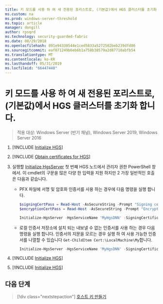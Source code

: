 ```yaml
---
title: 키 모드를 사용 하 여 새 전용된 포리스트로, (기본값)에서 HGS 클러스터를 초기화 합니다.
ms.custom: na
ms.prod: windows-server-threshold
ms.topic: article
manager: dongill
author: rpsqrd
ms.technology: security-guarded-fabric
ms.date: 08/29/2018
ms.openlocfilehash: 891e94338544e1ced5833a5272502beb239dfd86
ms.sourcegitcommit: eaf071249b6eb6b1a758b38579a2d87710abfb54
ms.translationtype: MT
ms.contentlocale: ko-KR
ms.lasthandoff: 05/31/2019
ms.locfileid: "66447448"
---
```

# <a name="initialize-the-hgs-cluster-using-key-mode-in-a-new-dedicated-forest-default"></a>키 모드를 사용 하 여 새 전용된 포리스트로, (기본값)에서 HGS 클러스터를 초기화 합니다.

>적용 대상: Windows Server (반기 채널), Windows Server 2019, Windows Server 2016


1.  [!INCLUDE [Initialize HGS](../../../includes/guarded-fabric-initialize-hgs-default-step-one.md)] 
2.  [!INCLUDE [Obtain certificates for HGS](../../../includes/guarded-fabric-initialize-hgs-default-step-two.md)]

3.  실행할 [Initialize HgsServer](https://technet.microsoft.com/library/mt652185.aspx) 첫 번째 HGS 노드에서 관리자 권한 PowerShell 창에서. 이 cmdlet의 구문을 많은 다양 한 입력을 지원 하지만 2 가장 일반적인 호출은 다음과 같습니다.

    -   PFX 파일에 서명 및 암호화 인증서를 사용 하는 경우에 다음 명령을 실행 합니다.

        ```powershell
        $signingCertPass = Read-Host -AsSecureString -Prompt "Signing certificate password"
        $encryptionCertPass = Read-Host -AsSecureString -Prompt "Encryption certificate password"

        Initialize-HgsServer -HgsServiceName 'MyHgsDNN' -SigningCertificatePath '.\signCert.pfx' -SigningCertificatePassword $signingCertPass -EncryptionCertificatePath '.\encCert.pfx' -EncryptionCertificatePassword $encryptionCertPass -TrustHostkey
        ```

    -   로컬 인증서 저장소에 설치 되는 내보낼 수 없는 인증서를 사용 하는 경우 다음 명령을 실행 합니다. 인증서의 지문을 모르는 경우 실행 하 여 사용 가능한 인증서를 나열할 수 있습니다 `Get-ChildItem Cert:\LocalMachine\My`합니다.

        ```powershell
        Initialize-HgsServer -HgsServiceName 'MyHgsDNN' -SigningCertificateThumbprint '1A2B3C4D5E6F...' -EncryptionCertificateThumbprint '0F9E8D7C6B5A...' --TrustHostKey
        ```

4.  [!INCLUDE [Initialize HGS](../../../includes/guarded-fabric-initialize-hgs-default-step-four.md)]  

5.  [!INCLUDE [Initialize HGS](../../../includes/guarded-fabric-initialize-hgs-default-step-five.md)]


## <a name="next-step"></a>다음 단계

> [!div class="nextstepaction"]
> [호스트 키 만들기](guarded-fabric-create-host-key.md)